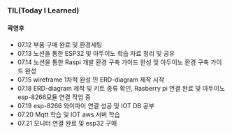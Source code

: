 ### TIL(Today I Learned)

#### 곽영후

- 07.12
  부품 구매 완료 및 환경세팅
- 07.13
  노션을 통한 ESP32 및 아두이노 학습 자료 정리 및 공유
- 07.14
  노션을 통한 Raspi 개발 환경 구축 가이드 완성 및 아두이노 환경 구축 가이드 완성
 - 07.15
  wireframe 1차적 완성 민 ERD-diagram 제작 시작
 - 07.18
  ERD-diagram 제작 및 키트 종류 확인, Rasberry pi 연결 완료 및 아두이노 esp-8266모듈 연결 작업 중 
 - 07.19
  esp-8266 와이파이 연결 성공 및 IOT DB 공부 
 - 07.20
  Mqtt 학습 및 IOT aws 서버 학습  
 - 07.21
  모니터 연결 완료 및 esp32 구매 
  <br>
